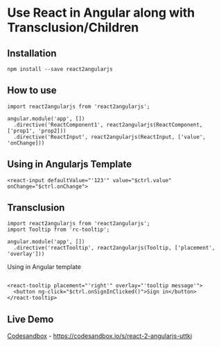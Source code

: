 # Use React in Angular along with Transclusion/Children

## Installation
`npm install --save react2angularjs`

## How to use

```
import react2angularjs from 'react2angularjs';

angular.module('app', [])
  .directive('ReactComponent1', react2angularjs(ReactComponent, ['prop1', 'prop2]))
  .directive('ReactInput', react2angularjs(ReactInput, ['value', 'onChange]))

```


## Using in Angularjs Template

```
<react-input defaultValue="'123'" value="$ctrl.value" onChange="$ctrl.onChange">

```

## Transclusion

```
import react2angularjs from 'react2angularjs';
import Tooltip from 'rc-tooltip';

angular.module('app', [])
  .directive('reactTooltip', react2angularjs(Tooltip, ['placement', 'overlay']))

```

Using in Angular template
```

<react-tooltip placement="'right'" overlay="'tooltip message'">
  <button ng-click="$ctrl.onSignInClicked()">Sign in</button>
</react-tooltip>
```

## Live Demo

[Codesandbox](https://codesandbox.io/s/react-2-angularjs-uttki) - https://codesandbox.io/s/react-2-angularjs-uttki